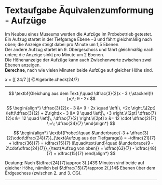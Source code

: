 <!--
version:  0.0.1
language: de


@style
main > *:not(:last-child) {
  margin-bottom: 3rem;
}

input {
    text-align: center;
}

.flex-container {
    display: flex;
    flex-wrap: wrap;
    align-items: stretch;
    gap: 20px;
}

.flex-child {
    flex: 1;
    min-width: 350px;
    margin-right: 20px;
}

@media (max-width: 400px) {
    .flex-child {
        flex: 100%;
        margin-right: 0;
    }
}
@end

formula: \carry   \textcolor{red}{\scriptsize #1}
formula: \digit   \rlap{\carry{#1}}\phantom{#2}#2
formula: \permil  \text{‰}

import: https://raw.githubusercontent.com/LiaTemplates/Tikz-Jax/main/README.md

script: https://cdn.jsdelivr.net/gh/LiaTemplates/Tikz-Jax@main/dist/index.js


import: https://raw.githubusercontent.com/liaTemplates/algebrite/master/README.md



tags: Äquivalenzumformung, Sachaufgabe, Bruchrechnung, negative Zahlen, schwer, normal, Berechnen, 

comment: Löse eine Sachaufgabe mit Aufzügen mittels der Äquivalenzumformung.

author: Martin Lommatzsch

-->




# Textaufgabe Äquivalenzumformung - Aufzüge

Im Neubau eines Museums werden die Aufzüge im Probebetrieb getestet.  
Ein Aufzug startet in der Tiefgarage Ebene −3 und fährt gleichmäßig nach oben; die Anzeige steigt dabei pro Minute um 1,5 Ebenen.  
Der andere Aufzug startet im 9. Obergeschoss und fährt gleichmäßig nach unten; die Anzeige sinkt pro Minute um 2 Ebenen.  
Die Höhenanzeige der Aufzüge kann auch Zwischenwerte zwischen zwei Ebenen anzeigen.  
**Berechne**, nach wie vielen Minuten beide Aufzüge auf gleicher Höhe sind.



<!-- data-solution-button="5"-->
$x$ = [[  24/7  ]]
@Algebrite.check(24/7)
************
$$
\textbf{Gleichung aus dem Text:}\quad 
\dfrac{3}{2}x - 3 \;\stackrel{!}{=}\; 9 - 2x
$$

$$
\begin{align*}
\dfrac{3}{2}x - 3 &= 9 - 2x \quad \left|\, +2x \right.\\[2pt]
\left(\dfrac{3}{2} + 2\right)x - 3 &= 9 \quad \left|\, +3 \right.\\[2pt]
\dfrac{7}{2}x &= 12 \quad \left|\, :\dfrac{7}{2} \right.\\[2pt]
x &= 12 \cdot \dfrac{2}{7} \;=\; \dfrac{24}{7}
\end{align*}
$$

$$
\begin{align*}
\textbf{Probe:}\quad 
&\underbrace{-3 + \dfrac{3}{2}\cdot\dfrac{24}{7}}_{\text{Aufzug aus der Tiefgarage}}
= -\dfrac{21}{7} + \dfrac{36}{7}
= \dfrac{15}{7}
&\quad\text{und}\quad
&\underbrace{9 - 2\cdot\dfrac{24}{7}}_{\text{Aufzug von oben}}
= \dfrac{63}{7} - \dfrac{48}{7}
= \dfrac{15}{7}
\end{align*}
$$


Deutung: Nach $\dfrac{24}{7}\approx 3{,}43$ Minuten sind beide auf gleicher Höhe, nämlich bei $\dfrac{15}{7}\approx 2{,}14$ Ebenen über dem Erdgeschoss (zwischen 2. und 3. OG).

************
